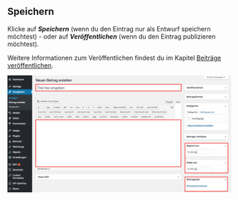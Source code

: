 ## Speichern

Klicke auf _**Speichern**_ (wenn du den Eintrag nur als Entwurf speichern möchtest) - oder auf _**Veröffentlichen**_ (wenn du den Eintrag publizieren möchtest).

Weitere Informationen zum Veröffentlichen findest du im Kapitel [Beiträge veröffentlichen](https://easy-presenter.github.io/easy-presenter/?repository=cw-wordpress-divi?presentation=./02_edit_content#/4).

![image](./assets/fill.png)
